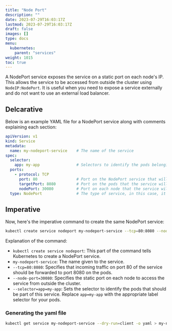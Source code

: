```yaml
---
title: "Node Port"
description: ""
date: 2023-07-29T16:03:17Z
lastmod: 2023-07-29T16:03:17Z
draft: false
images: []
type: docs
menu:
  kubernetes:
    parent: "services"
weight: 1015
toc: true
---
```

A NodePort service exposes the service on a static port on each node's IP. This allows the service to be accessed from outside the cluster using `NodeIP:NodePort`. It is useful when you need to expose a service externally and do not want to use an external load balancer.

## Delcarative
Below is an example YAML file for a NodePort service along with comments explaining each section:

```yaml
apiVersion: v1
kind: Service
metadata:
  name: my-nodeport-service    # The name of the service
spec:
  selector:
    app: my-app                # Selectors to identify the pods belonging to this service
  ports:
    - protocol: TCP
      port: 80                 # Port on the NodePort service that will be exposed
      targetPort: 8080         # Port on the pods that the service will route traffic to
      nodePort: 30080          # Port on each node that the service will be accessible from
  type: NodePort               # The type of service, in this case, it's NodePort
```

## Imperative
Now, here's the imperative command to create the same NodePort service:

```bash
kubectl create service nodeport my-nodeport-service --tcp=80:8080 --node-port=30080 --selector=app=my-app
```

Explanation of the command:

- `kubectl create service nodeport`: This part of the command tells Kubernetes to create a NodePort service.
- `my-nodeport-service`: The name given to the service.
- `--tcp=80:8080`: Specifies that incoming traffic on port 80 of the service should be forwarded to port 8080 on the pods.
- `--node-port=30080`: Specifies the static port on each node to access the service from outside the cluster.
- `--selector=app=my-app`: Sets the selector to identify the pods that should be part of this service. Replace `app=my-app` with the appropriate label selector for your pods.

### Generating the yaml file
```bash
kubectl get service my-nodeport-service --dry-run=client -o yaml > my-nodeport-service.yaml
```
